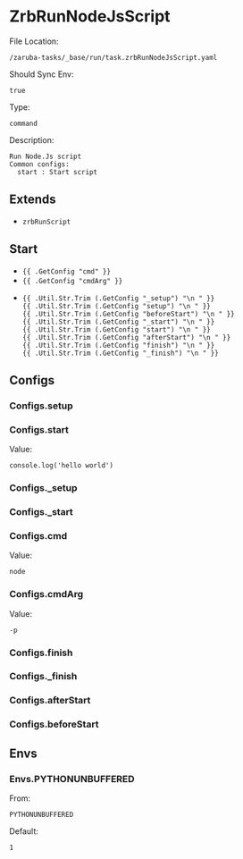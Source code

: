 
# ZrbRunNodeJsScript

File Location:

    /zaruba-tasks/_base/run/task.zrbRunNodeJsScript.yaml

Should Sync Env:

    true

Type:

    command

Description:

    Run Node.Js script
    Common configs:
      start : Start script



## Extends

* `zrbRunScript`


## Start

* `{{ .GetConfig "cmd" }}`
* `{{ .GetConfig "cmdArg" }}`
*
    ```
    {{ .Util.Str.Trim (.GetConfig "_setup") "\n " }}
    {{ .Util.Str.Trim (.GetConfig "setup") "\n " }}
    {{ .Util.Str.Trim (.GetConfig "beforeStart") "\n " }}
    {{ .Util.Str.Trim (.GetConfig "_start") "\n " }}
    {{ .Util.Str.Trim (.GetConfig "start") "\n " }}
    {{ .Util.Str.Trim (.GetConfig "afterStart") "\n " }}
    {{ .Util.Str.Trim (.GetConfig "finish") "\n " }}
    {{ .Util.Str.Trim (.GetConfig "_finish") "\n " }}

    ```


## Configs


### Configs.setup


### Configs.start

Value:

    console.log('hello world')


### Configs._setup


### Configs._start


### Configs.cmd

Value:

    node


### Configs.cmdArg

Value:

    -p


### Configs.finish


### Configs._finish


### Configs.afterStart


### Configs.beforeStart


## Envs


### Envs.PYTHONUNBUFFERED

From:

    PYTHONUNBUFFERED

Default:

    1